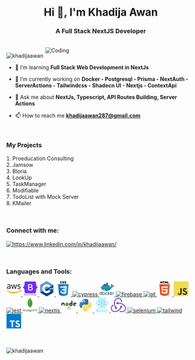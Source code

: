 <h1 align="center">Hi 👋, I'm Khadija Awan</h1>
<h3 align="center">A Full Stack NextJS Developer</h3><br/>
<img align="right" alt="Coding" width="400" src="https://th.bing.com/th/id/OIP.IZBi-CiKo6wrlfXMlRF-fQHaEK?rs=1&pid=ImgDetMain">

<p align="left"> <img src="https://komarev.com/ghpvc/?username=khadijaawan&label=Profile%20views&color=0e75b6&style=flat" alt="khadijaawan" /> </p>

- 🌱 I’m learning **Full Stack Web Development in NextJs**

- 🔭 I’m currently working on **Docker - Postgresql - Prisma - NextAuth - ServerActions - Tailwindcss - Shadecn UI - Nextjs - ContextApi**

- 💬 Ask me about **NextJs, Typescript, API Routes Building, Server Actions**

- 📫 How to reach me **khadijaawan287@gmail.com**

<br/><h3 align="left">My Projects</h3>
<ol style="list-style-position: inside; padding-left: 0;">
  <li><a href="https://proeducationconsulting.com/" target="_blank" rel="noreferrer" style="text-decoration: none;">Proeducation Consulting</a></li>
  <li><a href="https://jamsow.vercel.app/" target="_blank" rel="noreferrer" style="text-decoration: none;">Jamsow</a></li>
  <li><a href="https://bloria.vercel.app/" target="_blank" rel="noreferrer" style="text-decoration: none;">Bloria</a></li>
  <li><a href="https://lookup-yours.vercel.app/login?redirect_url=https%3A%2F%2Flookup-yours.vercel.app%2F" target="_blank" rel="noreferrer" style="text-decoration: none;">LookUp</a></li>
  <li><a href="https://todo-next-tasks.vercel.app/" target="_blank" rel="noreferrer" style="text-decoration: none;">TaskManager</a></li>
  <li><a href="https://modifiable.vercel.app/" target="_blank" rel="noreferrer" style="text-decoration: none;">Modifiable</a></li>
  <li><a href="https://tasklist-web.netlify.app/" target="_blank" rel="noreferrer" style="text-decoration: none;">TodoList with Mock Server</a></li>
  <li><a href="https://kmailer.vercel.app/" target="_blank" rel="noreferrer" style="text-decoration: none;">KMailer</a></li>
</ol>

<br/><h3 align="left">Connect with me:</h3>
<p align="left">
<a href="https://linkedin.com/in/https://www.linkedin.com/in/khadijaawan/" target="blank"><img align="center" src="https://raw.githubusercontent.com/rahuldkjain/github-profile-readme-generator/master/src/images/icons/Social/linked-in-alt.svg" alt="https://www.linkedin.com/in/khadijaawan/" height="30" width="40" /></a>
</p>

<br/><h3 align="left">Languages and Tools:</h3>
<p align="left"> <a href="https://aws.amazon.com" target="_blank" rel="noreferrer" style={{marginRight: "10px"}}> <img src="https://raw.githubusercontent.com/devicons/devicon/master/icons/amazonwebservices/amazonwebservices-original-wordmark.svg" alt="aws" width="40" height="40"/> </a> <a href="https://getbootstrap.com" target="_blank" rel="noreferrer"> <img src="https://raw.githubusercontent.com/devicons/devicon/master/icons/bootstrap/bootstrap-plain-wordmark.svg" alt="bootstrap" width="40" height="40"/> </a> <a href="https://www.w3schools.com/cpp/" target="_blank" rel="noreferrer"> <img src="https://raw.githubusercontent.com/devicons/devicon/master/icons/cplusplus/cplusplus-original.svg" alt="cplusplus" width="40" height="40"/> </a> <a href="https://www.w3schools.com/css/" target="_blank" rel="noreferrer"> <img src="https://raw.githubusercontent.com/devicons/devicon/master/icons/css3/css3-original-wordmark.svg" alt="css3" width="40" height="40"/> </a> <a href="https://www.cypress.io" target="_blank" rel="noreferrer"> <img src="https://raw.githubusercontent.com/simple-icons/simple-icons/6e46ec1fc23b60c8fd0d2f2ff46db82e16dbd75f/icons/cypress.svg" alt="cypress" width="40" height="40"/> </a> <a href="https://www.docker.com/" target="_blank" rel="noreferrer"> <img src="https://raw.githubusercontent.com/devicons/devicon/master/icons/docker/docker-original-wordmark.svg" alt="docker" width="40" height="40"/> </a> <a href="https://firebase.google.com/" target="_blank" rel="noreferrer"> <img src="https://www.vectorlogo.zone/logos/firebase/firebase-icon.svg" alt="firebase" width="40" height="40"/> </a> <a href="https://git-scm.com/" target="_blank" rel="noreferrer"> <img src="https://www.vectorlogo.zone/logos/git-scm/git-scm-icon.svg" alt="git" width="40" height="40"/> </a> <a href="https://www.w3.org/html/" target="_blank" rel="noreferrer"> <img src="https://raw.githubusercontent.com/devicons/devicon/master/icons/html5/html5-original-wordmark.svg" alt="html5" width="40" height="40"/> </a> <a href="https://developer.mozilla.org/en-US/docs/Web/JavaScript" target="_blank" rel="noreferrer"> <img src="https://raw.githubusercontent.com/devicons/devicon/master/icons/javascript/javascript-original.svg" alt="javascript" width="40" height="40"/> </a> <a href="https://jestjs.io" target="_blank" rel="noreferrer"> <img src="https://www.vectorlogo.zone/logos/jestjsio/jestjsio-icon.svg" alt="jest" width="40" height="40"/> </a> <a href="https://www.mongodb.com/" target="_blank" rel="noreferrer"> <img src="https://raw.githubusercontent.com/devicons/devicon/master/icons/mongodb/mongodb-original-wordmark.svg" alt="mongodb" width="40" height="40"/> </a> <a href="https://nextjs.org/" target="_blank" rel="noreferrer"> <img src="https://cdn.worldvectorlogo.com/logos/nextjs-2.svg" alt="nextjs" width="40" height="40"/> </a> <a href="https://nodejs.org" target="_blank" rel="noreferrer"> <img src="https://raw.githubusercontent.com/devicons/devicon/master/icons/nodejs/nodejs-original-wordmark.svg" alt="nodejs" width="40" height="40"/> </a> <a href="https://www.python.org" target="_blank" rel="noreferrer"> <img src="https://raw.githubusercontent.com/devicons/devicon/master/icons/python/python-original.svg" alt="python" width="40" height="40"/> </a> <a href="https://reactjs.org/" target="_blank" rel="noreferrer"> <img src="https://raw.githubusercontent.com/devicons/devicon/master/icons/react/react-original-wordmark.svg" alt="react" width="40" height="40"/> </a> <a href="https://redux.js.org" target="_blank" rel="noreferrer"> <img src="https://raw.githubusercontent.com/devicons/devicon/master/icons/redux/redux-original.svg" alt="redux" width="40" height="40"/> </a> <a href="https://www.selenium.dev" target="_blank" rel="noreferrer"> <img src="https://raw.githubusercontent.com/detain/svg-logos/780f25886640cef088af994181646db2f6b1a3f8/svg/selenium-logo.svg" alt="selenium" width="40" height="40"/> </a> <a href="https://tailwindcss.com/" target="_blank" rel="noreferrer"> <img src="https://www.vectorlogo.zone/logos/tailwindcss/tailwindcss-icon.svg" alt="tailwind" width="40" height="40"/> </a> <a href="https://www.typescriptlang.org/" target="_blank" rel="noreferrer"> <img src="https://raw.githubusercontent.com/devicons/devicon/master/icons/typescript/typescript-original.svg" alt="typescript" width="40" height="40"/> </a> </p>

<br/><p><img align="center" src="https://github-readme-stats.vercel.app/api/top-langs?username=khadijaawan&show_icons=true&locale=en&layout=compact" alt="khadijaawan" /></p>

